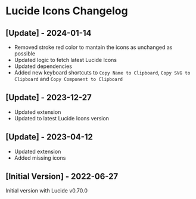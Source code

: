 # Lucide Icons Changelog

## [Update] - 2024-01-14

- Removed stroke red color to mantain the icons as unchanged as possible
- Updated logic to fetch latest Lucide Icons
- Updated dependencies
- Added new keyboard shortcuts to `Copy Name to Clipboard`, `Copy SVG to Clipboard` and `Copy Component to Clipboard`

## [Update] - 2023-12-27

- Updated extension
- Updated to latest Lucide Icons version

## [Update] - 2023-04-12

- Updated extension
- Added missing icons

## [Initial Version] - 2022-06-27

Initial version with Lucide v0.70.0
